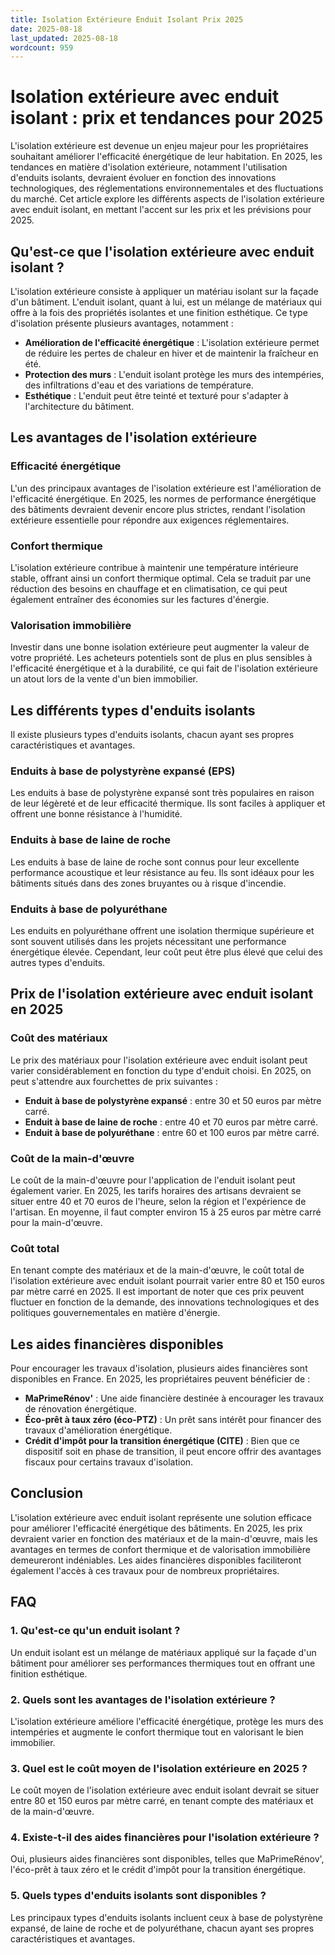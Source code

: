 ```yaml
---
title: Isolation Extérieure Enduit Isolant Prix 2025
date: 2025-08-18
last_updated: 2025-08-18
wordcount: 959
---
```


# Isolation extérieure avec enduit isolant : prix et tendances pour 2025

L'isolation extérieure est devenue un enjeu majeur pour les propriétaires souhaitant améliorer l'efficacité énergétique de leur habitation. En 2025, les tendances en matière d'isolation extérieure, notamment l'utilisation d'enduits isolants, devraient évoluer en fonction des innovations technologiques, des réglementations environnementales et des fluctuations du marché. Cet article explore les différents aspects de l'isolation extérieure avec enduit isolant, en mettant l'accent sur les prix et les prévisions pour 2025.

## Qu'est-ce que l'isolation extérieure avec enduit isolant ?

L'isolation extérieure consiste à appliquer un matériau isolant sur la façade d'un bâtiment. L'enduit isolant, quant à lui, est un mélange de matériaux qui offre à la fois des propriétés isolantes et une finition esthétique. Ce type d'isolation présente plusieurs avantages, notamment :

- **Amélioration de l'efficacité énergétique** : L'isolation extérieure permet de réduire les pertes de chaleur en hiver et de maintenir la fraîcheur en été.
- **Protection des murs** : L'enduit isolant protège les murs des intempéries, des infiltrations d'eau et des variations de température.
- **Esthétique** : L'enduit peut être teinté et texturé pour s'adapter à l'architecture du bâtiment.

## Les avantages de l'isolation extérieure

### Efficacité énergétique

L'un des principaux avantages de l'isolation extérieure est l'amélioration de l'efficacité énergétique. En 2025, les normes de performance énergétique des bâtiments devraient devenir encore plus strictes, rendant l'isolation extérieure essentielle pour répondre aux exigences réglementaires.

### Confort thermique

L'isolation extérieure contribue à maintenir une température intérieure stable, offrant ainsi un confort thermique optimal. Cela se traduit par une réduction des besoins en chauffage et en climatisation, ce qui peut également entraîner des économies sur les factures d'énergie.

### Valorisation immobilière

Investir dans une bonne isolation extérieure peut augmenter la valeur de votre propriété. Les acheteurs potentiels sont de plus en plus sensibles à l'efficacité énergétique et à la durabilité, ce qui fait de l'isolation extérieure un atout lors de la vente d'un bien immobilier.

## Les différents types d'enduits isolants

Il existe plusieurs types d'enduits isolants, chacun ayant ses propres caractéristiques et avantages.

### Enduits à base de polystyrène expansé (EPS)

Les enduits à base de polystyrène expansé sont très populaires en raison de leur légèreté et de leur efficacité thermique. Ils sont faciles à appliquer et offrent une bonne résistance à l'humidité.

### Enduits à base de laine de roche

Les enduits à base de laine de roche sont connus pour leur excellente performance acoustique et leur résistance au feu. Ils sont idéaux pour les bâtiments situés dans des zones bruyantes ou à risque d'incendie.

### Enduits à base de polyuréthane

Les enduits en polyuréthane offrent une isolation thermique supérieure et sont souvent utilisés dans les projets nécessitant une performance énergétique élevée. Cependant, leur coût peut être plus élevé que celui des autres types d'enduits.

## Prix de l'isolation extérieure avec enduit isolant en 2025

### Coût des matériaux

Le prix des matériaux pour l'isolation extérieure avec enduit isolant peut varier considérablement en fonction du type d'enduit choisi. En 2025, on peut s'attendre aux fourchettes de prix suivantes :

- **Enduit à base de polystyrène expansé** : entre 30 et 50 euros par mètre carré.
- **Enduit à base de laine de roche** : entre 40 et 70 euros par mètre carré.
- **Enduit à base de polyuréthane** : entre 60 et 100 euros par mètre carré.

### Coût de la main-d'œuvre

Le coût de la main-d'œuvre pour l'application de l'enduit isolant peut également varier. En 2025, les tarifs horaires des artisans devraient se situer entre 40 et 70 euros de l'heure, selon la région et l'expérience de l'artisan. En moyenne, il faut compter environ 15 à 25 euros par mètre carré pour la main-d'œuvre.

### Coût total

En tenant compte des matériaux et de la main-d'œuvre, le coût total de l'isolation extérieure avec enduit isolant pourrait varier entre 80 et 150 euros par mètre carré en 2025. Il est important de noter que ces prix peuvent fluctuer en fonction de la demande, des innovations technologiques et des politiques gouvernementales en matière d'énergie.

## Les aides financières disponibles

Pour encourager les travaux d'isolation, plusieurs aides financières sont disponibles en France. En 2025, les propriétaires peuvent bénéficier de :

- **MaPrimeRénov'** : Une aide financière destinée à encourager les travaux de rénovation énergétique.
- **Éco-prêt à taux zéro (éco-PTZ)** : Un prêt sans intérêt pour financer des travaux d'amélioration énergétique.
- **Crédit d'impôt pour la transition énergétique (CITE)** : Bien que ce dispositif soit en phase de transition, il peut encore offrir des avantages fiscaux pour certains travaux d'isolation.

## Conclusion

L'isolation extérieure avec enduit isolant représente une solution efficace pour améliorer l'efficacité énergétique des bâtiments. En 2025, les prix devraient varier en fonction des matériaux et de la main-d'œuvre, mais les avantages en termes de confort thermique et de valorisation immobilière demeureront indéniables. Les aides financières disponibles faciliteront également l'accès à ces travaux pour de nombreux propriétaires.

## FAQ

### 1. Qu'est-ce qu'un enduit isolant ?

Un enduit isolant est un mélange de matériaux appliqué sur la façade d'un bâtiment pour améliorer ses performances thermiques tout en offrant une finition esthétique.

### 2. Quels sont les avantages de l'isolation extérieure ?

L'isolation extérieure améliore l'efficacité énergétique, protège les murs des intempéries et augmente le confort thermique tout en valorisant le bien immobilier.

### 3. Quel est le coût moyen de l'isolation extérieure en 2025 ?

Le coût moyen de l'isolation extérieure avec enduit isolant devrait se situer entre 80 et 150 euros par mètre carré, en tenant compte des matériaux et de la main-d'œuvre.

### 4. Existe-t-il des aides financières pour l'isolation extérieure ?

Oui, plusieurs aides financières sont disponibles, telles que MaPrimeRénov', l'éco-prêt à taux zéro et le crédit d'impôt pour la transition énergétique.

### 5. Quels types d'enduits isolants sont disponibles ?

Les principaux types d'enduits isolants incluent ceux à base de polystyrène expansé, de laine de roche et de polyuréthane, chacun ayant ses propres caractéristiques et avantages.